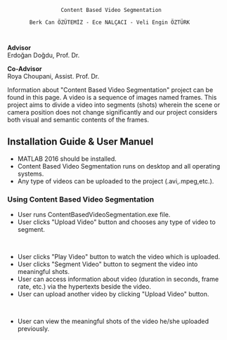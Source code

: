  <div id="wiki-body" class="wiki-body gollum-markdown-content instapaper_body">
        <div class="markdown-body">
          <pre><code>                 Content Based Video Segmentation
 <br>       Berk Can ÖZÜTEMİZ - Ece NALÇACI - Veli Engin ÖZTÜRK
            
</code></pre>

**Advisor**
<br>Erdoğan Doğdu, Prof. Dr.

**Co-Advisor**
<br>Roya Choupani, Assist. Prof. Dr.

Information about "Content Based Video Segmentation" project can be found in this page. A video is a sequence of images named frames. This project aims to divide a video into segments (shots) wherein the scene or camera position does not change significantly and our project considers both visual and semantic contents of the frames.

## Installation Guide & User Manuel

* MATLAB 2016 should be installed.
* Content Based Video Segmentation runs on desktop and all operating systems.
* Any type of videos can be uploaded to the project (.avi,.mpeg,etc.).

### Using Content Based Video Segmentation

* User runs ContentBasedVideoSegmentation.exe file.
* User clicks "Upload Video" button and chooses any type of video to segment.

<br> 

* User clicks "Play Video" button to watch the video which is uploaded.
* User clicks "Segment Video" button to segment the video into meaningful shots.
* User can access information about video (duration in seconds, frame rate, etc.) via the hypertexts beside the video.
* User can upload another video by clicking "Upload Video" button.

<br>

* User can view the meaningful shots of the video he/she uploaded previously.
